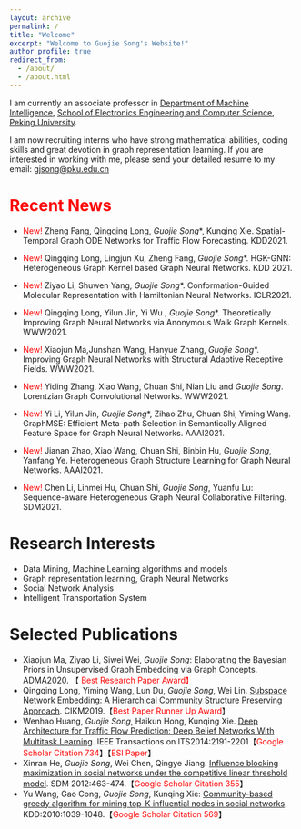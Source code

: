 ```yaml
---
layout: archive
permalink: /
title: "Welcome"
excerpt: "Welcome to Guojie Song's Website!"
author_profile: true
redirect_from: 
  - /about/
  - /about.html
---
```


I am currently an associate professor in [Department of Machine Intelligence](https://www.cis.pku.edu.cn), [School of Electronics Engineering and Computer Science](https://eecs.pku.edu.cn), [Peking University](https://www.pku.edu.cn). 

I am now recruiting interns who have strong mathematical abilities, coding skills  and great devotion in  graph representation learning. If you are interested in working with me, please send your detailed resume to my email: [gjsong@pku.edu.cn](mailto:gjsong@pku.edu.cn)


<span style='color:red'>Recent News</span>
======
- <span style="color:red">New!</span> Zheng Fang, Qingqing Long, *Guojie Song**, Kunqing Xie. Spatial-Temporal Graph ODE Networks for Traffic Flow Forecasting. KDD2021.

- <span style="color:red">New!</span> Qingqing Long, Lingjun Xu, Zheng Fang, *Guojie Song**. HGK-GNN: Heterogeneous Graph Kernel based Graph Neural Networks. KDD 2021.

- <span style="color:red">New!</span> Ziyao Li, Shuwen Yang, *Guojie Song**. Conformation-Guided Molecular Representation with Hamiltonian Neural Networks. ICLR2021.

- <span style="color:red">New!</span> 	Qingqing Long, Yilun Jin, Yi Wu , *Guojie Song**. Theoretically Improving Graph Neural Networks via Anonymous Walk Graph Kernels. WWW2021.

- <span style="color:red">New!</span> 	Xiaojun Ma,Junshan Wang, Hanyue Zhang, *Guojie Song**. Improving Graph Neural Networks with Structural Adaptive Receptive Fields. WWW2021.

- <span style="color:red">New!</span>	Yiding Zhang, Xiao Wang, Chuan Shi, Nian Liu and *Guojie Song*. Lorentzian Graph Convolutional Networks. WWW2021.

- <span style="color:red">New!</span> Yi Li, Yilun Jin, *Guojie Song**, Zihao Zhu, Chuan Shi, Yiming Wang. GraphMSE: Efficient Meta-path Selection in Semantically Aligned Feature Space for Graph Neural Networks. AAAI2021.

- <span style="color:red">New!</span>	Jianan Zhao, Xiao Wang, Chuan Shi, Binbin Hu, *Guojie Song*, Yanfang Ye. Heterogeneous Graph Structure Learning for Graph Neural Networks. AAAI2021.

- <span style="color:red">New!</span>	Chen Li, Linmei Hu, Chuan Shi, *Guojie Song*, Yuanfu Lu: Sequence-aware Heterogeneous Graph Neural Collaborative Filtering. SDM2021.



Research Interests
======
- Data Mining,  Machine Learning algorithms and models
- Graph representation learning, Graph Neural Networks
- Social Network Analysis
- Intelligent Transportation System

Selected Publications
======
- Xiaojun Ma, Ziyao Li, Siwei Wei, *Guojie Song*: Elaborating the Bayesian Priors in Unsupervised Graph Embedding via Graph Concepts. ADMA2020. 【<span style="color:red"> Best Research Paper Award】
- Qingqing Long, Yiming Wang, Lun Du, *Guojie Song*, Wei Lin. [Subspace Network Embedding: A Hierarchical Community Structure Preserving Approach](https://dl.acm.org/citation.cfm?doid=3357384.3357947). CIKM2019.【<span style="color:red">Best Paper Runner Up Award</span>】
- Wenhao Huang, *Guojie Song*, Haikun Hong, Kunqing Xie. [Deep Architecture for Traffic Flow Prediction: Deep Belief Networks With Multitask Learning](https://ieeexplore.ieee.org/document/6786503/). IEEE Transactions on ITS2014:2191-2201【<span style="color:red">Google Scholar Citation 734</span>】【<span style="color:red">ESI Paper</span>】
-  Xinran He, *Guojie Song*, Wei Chen, Qingye Jiang. [Influence blocking maximization in social networks under the competitive linear threshold model](https://arxiv.org/abs/1110.4723). SDM 2012:463-474.【<span style="color:red">Google Scholar Citation 355</span>】
- Yu Wang, Gao Cong, *Guojie Song*, Kunqing Xie: [Community-based greedy algorithm for mining top-K influential nodes in social networks](https://dl.acm.org/citation.cfm?doid=1835804.1835935). KDD:2010:1039-1048.【<span style="color:red">Google Scholar Citation 569</span>】
